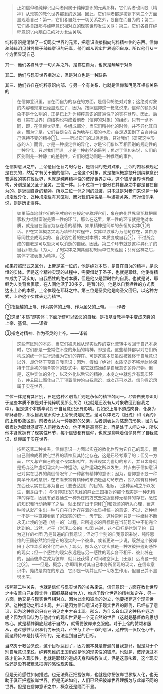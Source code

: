 <blockquote data-pid="ygAr9A_o">正如信仰和纯粹识见两者同属于纯粹意识的元素那样，它们两者也同是〔精神〕从现实的教化世界那里的返回。因此，它们两者都是按照下列三个方面显现着自己：第一，它们各自处于一切关系之外，是自在而自为的；第二，它们各自跟那与纯粹意识相对立的现实世界发生关联；第三，它们各自在纯粹意识以内跟自己的对方发生关联。</blockquote><p data-pid="qfcfXEam">纯粹意识是清除了一切现实世界的元素，把意识直接指向纯粹精神性的东西。信仰和纯粹明见就是属于纯粹意识的元素，他们都从现实世界返回自身。所以他们从三个方面显现自己</p><p data-pid="9FdUoSST">其一、他们各自处于一切关系之外，是自在自为，也就是超越于对象</p><p data-pid="Irw9cbew">其二、他们与现实世界相对立，但是对立也是一种联系</p><p data-pid="tvhYHMlu">其三、他们各自在纯粹意识内部，与另一个有关系，也就是信仰和明见互相有关系的</p><blockquote data-pid="Ab3vW-Hb">在信仰意识里，自在而自为的存在的方面，是信仰的绝对对象；这绝对对象的内容和规定已经显现过了，因为，按照信仰这一概念说来，信仰的绝对对象不是什么别的，正是已上升为纯粹意识的普遍性了的实在世界。因此，后者〔实在世界〕的结构也构成着前者〔信仰的对象〕的组织，只有一点不同，即，在信仰世界里，各组成部分，当它们精神化的时候，并不异化其自身，而勿宁是，它们各是自在自为地存在着的本质，各是返回到了自身并自己保持不变的精神①。——所以它们的过渡运动，只对我们〔研究这种形态的人〕而言，才是一种规定性的异化，才是它们借以互相区别的规定性的一种异化，只对我们而言，才是一种必然的系列；但对于信仰来说，它们的区别则是一种静止的差别性，它们的运动则是一种偶然的事件。</blockquote><p data-pid="obl9Dg9O">在信仰意识之中，上帝是自在自为的存在，是信仰的绝对对象，上帝的内容和规定是在先的，然后才有关于他的信仰。上帝这个对象，就是按照概念提升到纯粹意识普遍性的实在性世界，也就是纯粹精神性的彼岸世界之中。这个彼岸世界也有结构，分别是圣父圣子圣灵，三位一体。只不过每一个部分在其自身之中都是自在自为的。是返回自身的精神。所以三位一体之间的过渡，只不过是对我们来说是一种规定性异化，这种规定性有其区别，而对我们来说是一种逻辑关系。而对信仰来说，则是历史事件。</p><blockquote data-pid="yvm86T_K">如果简单地就它们的形式的外在规定来称呼它们，象在教化世界里那样把国家权力或财富说是第一性的环节，那么在这里，第一性的环节就是绝对本质，就是自在而自为存在着的精神，如果精神是简单的永恒的实体①的话。但在实体概念实现为精神的过程中，实体过渡成为为他的存在，其自身等同性变成现实的、自我牺牲着的绝对本质；本质变成自我②，不过所变成的自我是可以毁灭可以消逝的自我。因此，第三个环节就是这种异化了的自我和贬低〔为人〕了的实体之向其最初的简单性的返回；只有这样之后，实体才被表象为精神。③</blockquote><p data-pid="exrN6TzJ">如果按照形式来区分，上帝是第一位的，他是绝对本质，是自在自为的精神，是永恒的实体。但是这个精神实现的过程中，需要借助于圣子，也就是耶稣，他使得精神成为了现实的，自我牺牲的绝对本质，但是他又是暂时性的自我。也就是说，耶稣为人类背负罪孽，在人间他活了30多岁，是暂时的，他是以自我牺牲的方式表达出上帝的本质，上帝体现在耶稣之中。第三位是圣灵他是向圣父回归，以这种方式，上帝这个实体表达为精神。</p><p data-pid="0pbT9QRO">①指超越的上帝、作为实体的上帝、作为圣父的上帝。——译者</p><p data-pid="jzpq_si2">②这里"本质"即实体；下面所谓可以毁灭的自我，是指基督教神学中变成肉身的上帝、基督。——译者</p><p data-pid="gsPVIcHI">③指绝对精神，作为圣灵的上帝。——译者</p><blockquote data-pid="1IqY8DA_">这些有区别的本质，当它们被思维从现实世界的变化流转中收回于自己本身时，它们都是一些常住不变的永恒的精神，即是说，这些精神都以对它们所构成的统一体进行思维为它们的存在。可是这些本质虽然被推移于自我意识以外，却仍然干预着自我意识；因为，假如〔绝对〕本质坚定不移地始终保持于其最初的简单实体的形式中，那它就该始终是自我意识的异己物。但是，这种实体的外化，以及外化以后它的精神，本身之中就包含有现实环节，并且因此而使自己干预着信仰的自我意识，或者还可以说，信仰意识隶属于实在世界。</blockquote><p data-pid="Zeg1pG8k">三位一体是有其区别，但是这种区别背后则是永恒的精神的同一。尽管自我意识对于这些本质不像是对于纯粹明见那么关注（也就是还没有从对象收回到自我之中），但是这个本质毕竟对于自我意识还有影响。假如说上帝不道成肉身，化身为耶稣基督，那么自我意识对于上帝来说是陌生。这可以体现为《旧约》和《新约》的上帝形象区别，前者表达为一种暴怒的父亲，后者则表达为慈悲的形象，因为后者表达为耶稣基督在人间拯救大众，他不再是高高在上，而是处于人间之中，所以他本身就拥有了现实性环节，每个信徒都有信仰，也就是意味着信仰具有了自我意识，信仰属于实在世界。</p><blockquote data-pid="k9h0DSf4">按照这第二种关系，信仰意识一方面以实在的教化世界为它自己的现实，而自己则构成着教化世界的精神及其特定存在，这是已经考察了的；但另一方面，它又与它自己的这个现实相对立，视此现实为虚幻的东西，并且本身就是扬弃这种虚幻现实的一种运动。这种运动之所以发生，并非由于信仰意识已对实在世界的颠倒情况有了一种富有精神的意识；因为，信仰意识是一种简单朴素的意识，在它看来富有精神的东西是虚幻的东西，因为富有精神的东西还以实在世界为自己〔要去达到〕的目的。相反，〔这种运动之所以发生，倒是由于，〕与信仰意识的思维的静止王国相对的那个现实是一种无精神的存在，因此有必要通过一种外在的方式去克服这种无精神的存在。感性的知识和行动扬弃了之后，就出现了出于崇拜①和赞颂的听从心理，而这种听从就产生出一种与自在自为存在着的本质相统一的意识，不过，这种统一不是一种直接看到了的现实的统一，毋宁说，这种崇拜只是一种继续不断永无止境的创造〔统一的〕过程，它所追求的目标是在当前现实中不能完全达到的。当然，对于〔崇拜上帝的〕社团 来说，这个目标是达到了的，因为这样的社团 乃是普遍的自我意识；但对于个别的自我意识来说，纯粹思维的王国必然始终是它的现实的一个彼岸，或者更进一步说，既然这个彼岸由于永恒本质的外化而进入了现实，那么这个现实就是一种没被把握的感性的现实；但一个感性的现实永远是与另一感性的现实各不相干、彼此外在的，因而彼岸之成为彼岸，就只还获得了时间和空间上〔无限〕远离这一规定②。——但是，概念，亦即精神对其自己本身所显现的现实，在信仰意识中，始终是内在的东西，它即是一切并且对一切发生作用，但自己并不显现出来。</blockquote><p data-pid="gaQ9mOFi">按照第二种关系，也就是信仰与现实世界的关系来说，信仰意识一方面在教化世界之中有着自己的现实性（耶稣基督成为人），构成了教化世界的精神和定在，另一方面，他又是与现实世界相对立，因为此岸和彼岸的对立，他要扬弃这个现实世界。这种运动之所以出现，并非是因为信仰意识对于现实世界的颠倒，已经有了意识，因为这种意识只有在明见之中才会出现。那么，为什么会出现这种扬弃运动呢？因为信仰认为与他对立的现实世界是一个无自然的世界（这就是基督教的思想核心，就是精神彻底超越于自然），就需要彼岸来克服他。对于上帝的赞颂和服从，通过感性认识和行为来扬弃，产生与上帝一致的意识，这种统一仅仅在心中，而这种侍奉是持续不断的，无法达到自己的目标。</p><p data-pid="Cehvo56S">当然对于教会来说，这个目标达到了，因为他本身是普遍的自我意识，但是对于个别自我意识来说，纯粹思维的王国仍然是他的现实性的彼岸。也就是，彼岸通过本质才能进入现实性，也就是耶稣的道成肉身和宗教仪式，但是这意味着，这个现实性还是没有被概念把握的感性现实性。</p><p data-pid="mhn3yDc9">但是无论感性如何描述，也无法真正把握彼岸，也就是你把彼岸世界拟人化，也无助于真正把握彼岸世界。但是无论如何，人们已经把彼岸世界理解为与此岸不同的世界。但是在信仰意识之中，概念还是隐而不显。</p>